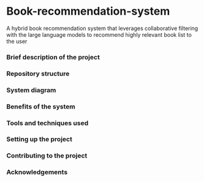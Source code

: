 # Book-recommendation-system
A hybrid book recommendation system that leverages collaborative filtering with the large language models to recommend highly relevant book list to the user

### Brief description of the project

### Repository structure
 
### System diagram

### Benefits of the system

### Tools and techniques used

### Setting up the project

### Contributing to the project

### Acknowledgements
